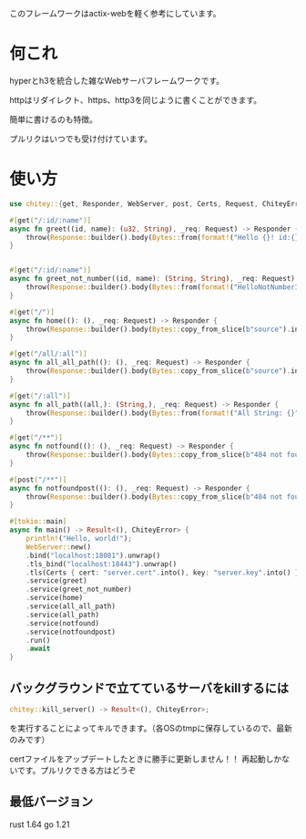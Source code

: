 このフレームワークはactix-webを軽く参考にしています。
# 何これ
hyperとh3を統合した雑なWebサーバフレームワークです。<br>

httpはリダイレクト、https、http3を同じように書くことができます。<br>

簡単に書けるのも特徴。<br>

プルリクはいつでも受け付けています。<br>

# 使い方

```rust
use chitey::{get, Responder, WebServer, post, Certs, Request, ChiteyError, http::Response, Bytes, throw_chitey_internal_server_error as throw};

#[get("/:id/:name")]
async fn greet((id, name): (u32, String), _req: Request) -> Responder {
    throw(Response::builder().body(Bytes::from(format!("Hello {}! id:{}", name, id)).into()))
}


#[get("/:id/:name")]
async fn greet_not_number((id, name): (String, String), _req: Request) -> Responder {
    throw(Response::builder().body(Bytes::from(format!("HelloNotNumberId {}! id:{}", name, id)).into()))
}

#[get("/")]
async fn home((): (), _req: Request) -> Responder {
    throw(Response::builder().body(Bytes::copy_from_slice(b"source").into()))
}

#[get("/all/:all")]
async fn all_all_path((): (), _req: Request) -> Responder {
    throw(Response::builder().body(Bytes::copy_from_slice(b"source").into()))
}

#[get("/:all")]
async fn all_path((all,): (String,), _req: Request) -> Responder {
    throw(Response::builder().body(Bytes::from(format!("All String: {}", all)).into()))
}

#[get("/**")]
async fn notfound((): (), _req: Request) -> Responder {
    throw(Response::builder().body(Bytes::copy_from_slice(b"404 not found").into()))
}

#[post("/**")]
async fn notfoundpost((): (), _req: Request) -> Responder {
    throw(Response::builder().body(Bytes::copy_from_slice(b"404 not found").into()))
}

#[tokio::main]
async fn main() -> Result<(), ChiteyError> {
    println!("Hello, world!");
    WebServer::new()
    .bind("localhost:18081").unwrap()
    .tls_bind("localhost:18443").unwrap()
    .tls(Certs { cert: "server.cert".into(), key: "server.key".into() })
    .service(greet)
    .service(greet_not_number)
    .service(home)
    .service(all_all_path)
    .service(all_path)
    .service(notfound)
    .service(notfoundpost)
    .run()
    .await
}
```

## バックグラウンドで立てているサーバをkillするには
```rust
chitey::kill_server() -> Result<(), ChiteyError>;
```
を実行することによってキルできます。（各OSのtmpに保存しているので、最新のみです）

certファイルをアップデートしたときに勝手に更新しません！！
再起動しかないです。プルリクできる方はどうぞ

## 最低バージョン
rust 1.64
go 1.21
